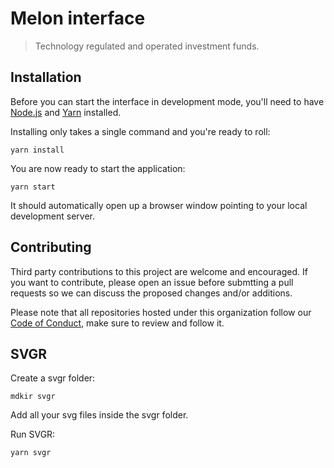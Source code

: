 # Melon interface

> Technology regulated and operated investment funds.

## Installation

Before you can start the interface in development mode, you'll need to have [Node.js][node] and [Yarn][yarn] installed.

Installing only takes a single command and you're ready to roll:

```
yarn install
```

You are now ready to start the application:

```
yarn start
```

It should automatically open up a browser window pointing to your local development server.

## Contributing
 
Third party contributions to this project are welcome and encouraged. If you want to contribute, please open an issue before submtting a pull requests so we can discuss the proposed changes and/or additions.

Please note that all repositories hosted under this organization follow our [Code of Conduct][coc], make sure to review and follow it.

[yarn]: https://yarnpkg.com
[node]: https://nodejs.org
[coc]: https://github.com/Avantgarde-Finance/melonjs/blob/master/CODE_OF_CONDUCT.md

## SVGR

Create a svgr folder:

```
mdkir svgr
```

Add all your svg files inside the svgr folder.

Run SVGR:

```
yarn svgr
```
